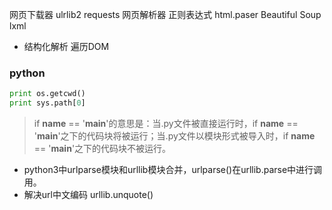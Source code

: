 网页下载器  ulrlib2  requests
网页解析器  正则表达式    html.paser  Beautiful Soup   lxml
+ 结构化解析 遍历DOM



### python
```python
print os.getcwd()
print sys.path[0]
```

> if __name__ == '__main__'的意思是：当.py文件被直接运行时，if __name__ == '__main__'之下的代码块将被运行；当.py文件以模块形式被导入时，if __name__ == '__main__'之下的代码块不被运行。

+ python3中urlparse模块和urllib模块合并，urlparse()在urllib.parse中进行调用。
+ 解决url中文编码 urllib.unquote()
